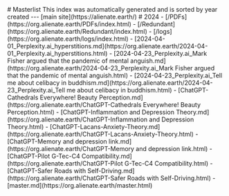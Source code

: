 <head>
<script async src="https://analytics.goinghome.earth/script.js" data-website-id="519b085c-73db-408b-bf40-6cb4d158dfbc"></script>
</head>
# Masterlist
This index was automatically generated and is sorted by year created
---
[main site](https://alienate.earth/)
# 2024
- [/PDFs](https://org.alienate.earth/PDFs/index.html)
- [/Redundant](https://org.alienate.earth/Redundant/index.html)
- [/logs](https://org.alienate.earth/logs/index.html)
- [2024-04-01_Perplexity.ai_hyperstitions.md](https://org.alienate.earth/2024-04-01_Perplexity.ai_hyperstitions.html)
- [2024-04-23_Perplexity.ai_Mark Fisher argued that the pandemic of mental anguish.md](https://org.alienate.earth/2024-04-23_Perplexity.ai_Mark Fisher argued that the pandemic of mental anguish.html)
- [2024-04-23_Perplexity.ai_Tell me about celibacy in buddhism.md](https://org.alienate.earth/2024-04-23_Perplexity.ai_Tell me about celibacy in buddhism.html)
- [ChatGPT-Cathedrals Everywhere! Beauty Perception.md](https://org.alienate.earth/ChatGPT-Cathedrals Everywhere! Beauty Perception.html)
- [ChatGPT-Inflammation and Depression Theory.md](https://org.alienate.earth/ChatGPT-Inflammation and Depression Theory.html)
- [ChatGPT-Lacans-Anxiety-Theory.md](https://org.alienate.earth/ChatGPT-Lacans-Anxiety-Theory.html)
- [ChatGPT-Memory and depression link.md](https://org.alienate.earth/ChatGPT-Memory and depression link.html)
- [ChatGPT-Pilot G-Tec-C4 Compatibility.md](https://org.alienate.earth/ChatGPT-Pilot G-Tec-C4 Compatibility.html)
- [ChatGPT-Safer Roads with Self-Driving.md](https://org.alienate.earth/ChatGPT-Safer Roads with Self-Driving.html)
- [master.md](https://org.alienate.earth/master.html)
